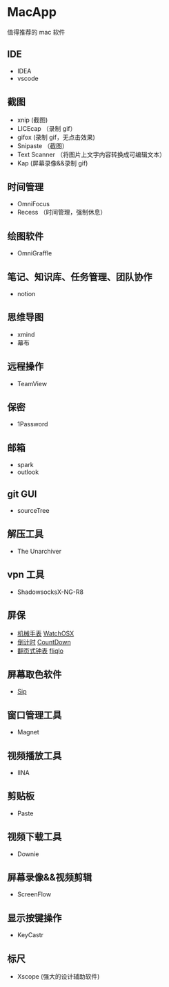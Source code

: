 # MacApp

值得推荐的 mac 软件

## IDE

- IDEA
- vscode

## 截图

- xnip (截图)
- LICEcap （录制 gif）
- gifox (录制 gif，无点击效果)
- Snipaste （截图）
- Text Scanner （将图片上文字内容转换成可编辑文本）
- Kap (屏幕录像&&录制 gif)

## 时间管理

- OmniFocus
- Recess （时间管理，强制休息）

## 绘图软件

- OmniGraffle

## 笔记、知识库、任务管理、团队协作

- notion

## 思维导图

- xmind
- 幕布

## 远程操作

- TeamView

## 保密

- 1Password

## 邮箱

- spark
- outlook

## git GUI

- sourceTree

## 解压工具

- The Unarchiver

## vpn 工具

- ShadowsocksX-NG-R8

## 屏保

- [机械手表](http://www.rasmusnielsen.dk/applewatch/) [WatchOSX](./localeMac/WatchOSX1.0.2.saver.zip)
- [倒计时](https://github.com/soffes/Countdown) [CountDown](./localeMac/Countdown.saver-0.1.0.zip)
- [翻页式钟表](https://fliqlo.com/#about) [fliqlo](./localeMac/fliqlo_171.dmg)

## 屏幕取色软件

- [Sip](http://sipapp.io/)

## 窗口管理工具

- Magnet

## 视频播放工具

- IINA

## 剪贴板

- Paste

## 视频下载工具

- Downie

## 屏幕录像&&视频剪辑

- ScreenFlow

## 显示按键操作

- KeyCastr

## 标尺

- Xscope (强大的设计辅助软件)

